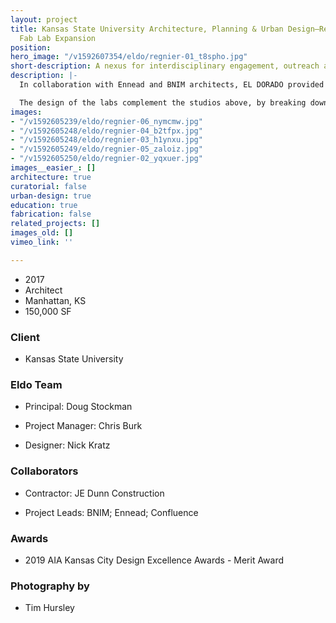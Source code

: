 ```yaml
---
layout: project
title: Kansas State University Architecture, Planning & Urban Design–Regnier Hall
  Fab Lab Expansion
position: 
hero_image: "/v1592607354/eldo/regnier-01_t8spho.jpg"
short-description: A nexus for interdisciplinary engagement, outreach and research.
description: |-
  In collaboration with Ennead and BNIM architects, EL DORADO provided design leadership and planning services in the creation of a fabrication-based research laboratory that supports the pedagogy of the curriculum and provides students with a state of the art learning environment encouraging cross-disciplinary interaction and innovation.

  The design of the labs complement the studios above, by breaking down the barriers between the disciplines and vertically integrating the community of designers. At 70% of the new construction within the expansion, each of the 16 labs act as a hybrid between workshop and classroom, transforming the lab experience into a nurturing environment for learning and exploring. The new Center for Design Excellence within the fab lab offers a flexible space to allow for full-scale mock-ups and a range of uses that permit the students to showcase their work throughout the year.
images:
- "/v1592605239/eldo/regnier-06_nymcmw.jpg"
- "/v1592605248/eldo/regnier-04_b2tfpx.jpg"
- "/v1592605248/eldo/regnier-03_h1ynxu.jpg"
- "/v1592605249/eldo/regnier-05_zaloiz.jpg"
- "/v1592605250/eldo/regnier-02_yqxuer.jpg"
images__easier_: []
architecture: true
curatorial: false
urban-design: true
education: true
fabrication: false
related_projects: []
images_old: []
vimeo_link: ''

---
```

- 2017
- Architect
- Manhattan, KS
- 150,000 SF

### Client
- Kansas State University

### Eldo Team
- Principal: Doug Stockman

- Project Manager: Chris Burk

- Designer: Nick Kratz

### Collaborators
- Contractor: JE Dunn Construction

- Project Leads: BNIM; Ennead; Confluence

### Awards
- 2019 AIA Kansas City Design Excellence Awards - Merit Award

### Photography by
- Tim Hursley